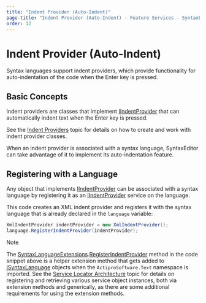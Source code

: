 ```yaml
---
title: "Indent Provider (Auto-Indent)"
page-title: "Indent Provider (Auto-Indent) - Feature Services - SyntaxEditor Language Creation Guide"
order: 12
---
```

# Indent Provider (Auto-Indent)

Syntax languages support indent providers, which provide functionality for auto-indentation of the code when the Enter key is pressed.

## Basic Concepts

Indent providers are classes that implement [IIndentProvider](xref:@ActiproUIRoot.Controls.SyntaxEditor.IIndentProvider) that can automatically indent text when the Enter key is pressed.

See the [Indent Providers](../../user-interface/input-output/indent-providers.md) topic for details on how to create and work with indent provider classes.

When an indent provider is associated with a syntax language, SyntaxEditor can take advantage of it to implement its auto-indentation feature.

## Registering with a Language

Any object that implements [IIndentProvider](xref:@ActiproUIRoot.Controls.SyntaxEditor.IIndentProvider) can be associated with a syntax language by registering it as an [IIndentProvider](xref:@ActiproUIRoot.Controls.SyntaxEditor.IIndentProvider) service on the language.

This code creates an XML indent provider and registers it with the syntax language that is already declared in the `language` variable:

```csharp
XmlIndentProvider indentProvider = new XmlIndentProvider();
language.RegisterIndentProvider(indentProvider);
```

> [!NOTE]
> The [SyntaxLanguageExtensions](xref:ActiproSoftware.Text.SyntaxLanguageExtensions).[RegisterIndentProvider](xref:ActiproSoftware.Text.SyntaxLanguageExtensions.RegisterIndentProvider*) method in the code snippet above is a helper extension method that gets added to [ISyntaxLanguage](xref:ActiproSoftware.Text.ISyntaxLanguage) objects when the `ActiproSoftware.Text` namespace is imported.  See the [Service Locator Architecture](../service-locator-architecture.md) topic for details on registering and retrieving various service object instances, both via extension methods and generically, as there are some additional requirements for using the extension methods.
